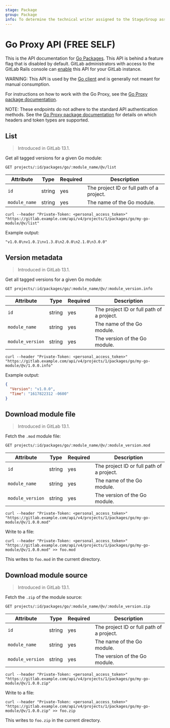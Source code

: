 ```yaml
---
stage: Package
group: Package
info: To determine the technical writer assigned to the Stage/Group associated with this page, see https://about.gitlab.com/handbook/product/ux/technical-writing/#assignments
---
```


# Go Proxy API **(FREE SELF)**

This is the API documentation for [Go Packages](../../user/packages/go_proxy/index.md).
This API is behind a feature flag that is disabled by default. GitLab administrators with access to
the GitLab Rails console can [enable](../../administration/feature_flags.md)
this API for your GitLab instance.

WARNING:
This API is used by the [Go client](https://maven.apache.org/)
and is generally not meant for manual consumption.

For instructions on how to work with the Go Proxy, see the [Go Proxy package documentation](../../user/packages/go_proxy/index.md).

NOTE:
These endpoints do not adhere to the standard API authentication methods.
See the [Go Proxy package documentation](../../user/packages/go_proxy/index.md)
for details on which headers and token types are supported.

## List

> Introduced in GitLab 13.1.

Get all tagged versions for a given Go module:

```plaintext
GET projects/:id/packages/go/:module_name/@v/list
```

| Attribute      | Type   | Required | Description |
| -------------- | ------ | -------- | ----------- |
| `id`           | string | yes      | The project ID or full path of a project. |
| `module_name`  | string | yes      | The name of the Go module. |

```shell
curl --header "Private-Token: <personal_access_token>" "https://gitlab.example.com/api/v4/projects/1/packages/go/my-go-module/@v/list"
```

Example output:

```shell
"v1.0.0\nv1.0.1\nv1.3.8\n2.0.0\n2.1.0\n3.0.0"
```

## Version metadata

> Introduced in GitLab 13.1.

Get all tagged versions for a given Go module:

```plaintext
GET projects/:id/packages/go/:module_name/@v/:module_version.info
```

| Attribute         | Type   | Required | Description |
| ----------------- | ------ | -------- | ----------- |
| `id`              | string | yes      | The project ID or full path of a project. |
| `module_name`     | string | yes      | The name of the Go module. |
| `module_version`  | string | yes      | The version of the Go module. |

```shell
curl --header "Private-Token: <personal_access_token>" "https://gitlab.example.com/api/v4/projects/1/packages/go/my-go-module/@v/1.0.0.info"
```

Example output:

```json
{
  "Version": "v1.0.0",
  "Time": "1617822312 -0600"
}
```

## Download module file

> Introduced in GitLab 13.1.

Fetch the `.mod` module file:

```plaintext
GET projects/:id/packages/go/:module_name/@v/:module_version.mod
```

| Attribute         | Type   | Required | Description |
| ----------------- | ------ | -------- | ----------- |
| `id`              | string | yes      | The project ID or full path of a project. |
| `module_name`     | string | yes      | The name of the Go module. |
| `module_version`  | string | yes      | The version of the Go module. |

```shell
curl --header "Private-Token: <personal_access_token>" "https://gitlab.example.com/api/v4/projects/1/packages/go/my-go-module/@v/1.0.0.mod"
```

Write to a file:

```shell
curl --header "Private-Token: <personal_access_token>" "https://gitlab.example.com/api/v4/projects/1/packages/go/my-go-module/@v/1.0.0.mod" >> foo.mod
```

This writes to `foo.mod` in the current directory.

## Download module source

> Introduced in GitLab 13.1.

Fetch the `.zip` of the module source:

```plaintext
GET projects/:id/packages/go/:module_name/@v/:module_version.zip
```

| Attribute         | Type   | Required | Description |
| ----------------- | ------ | -------- | ----------- |
| `id`              | string | yes      | The project ID or full path of a project. |
| `module_name`     | string | yes      | The name of the Go module. |
| `module_version`  | string | yes      | The version of the Go module. |

```shell
curl --header "Private-Token: <personal_access_token>" "https://gitlab.example.com/api/v4/projects/1/packages/go/my-go-module/@v/1.0.0.zip"
```

Write to a file:

```shell
curl --header "Private-Token: <personal_access_token>" "https://gitlab.example.com/api/v4/projects/1/packages/go/my-go-module/@v/1.0.0.zip" >> foo.zip
```

This writes to `foo.zip` in the current directory.
